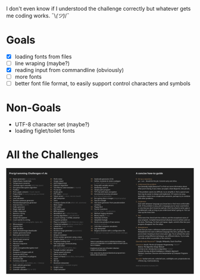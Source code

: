 I don't even know if I understood the challenge correctly but whatever gets me coding works. ¯\\_(ツ)_/¯

# Goals

- [x] loading fonts from files
- [ ] line wraping (maybe?)
- [x] reading input from commandline (obviously)
- [ ] more fonts
- [ ] better font file format, to easily support control characters and symbols

# Non-Goals

* UTF-8 character set (maybe?)
* loading figlet/toilet fonts

# All the Challenges

![:)](https://raw.githubusercontent.com/Agrendalath/Programming-Challenges-v1.4/master/challenges.jpg)
